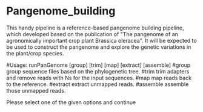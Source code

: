 # Pangenome_building

This handy pipeline is a reference-based pangenome building pipeline, which developed based on the publication of "The pangenome of an agronomically important crop plant Brassica oleracea". It will be expected to be used to construct the pangenome and explore the genetic variations in the plant/crop species.

#Usage: runPanGenome [group] [trim] [map] [extract] [assemble]
#group      group sequence files based on the phylogenetic tree.
#trim       trim adapters and remove reads with Ns for the input sequences.
#map        map reads back to the reference.
#extract    extract unmapped reads.
#assemble   assemble those unmapped reads.

Please select one of the given options and continue
